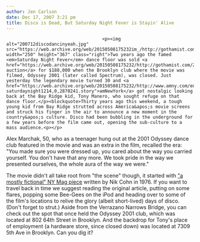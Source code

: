 ```yaml
---
author: Jen Carlson
date: Dec 17, 2007 3:21 pm
title: Disco is Dead, But Saturday Night Fever is Stayin' Alive
---
```


	
										<p><img alt="200712discodancinyeah.jpg" src="https://web.archive.org/web/20150508175232im_/http://gothamist.com/attachments/arts_jen/200712discodancinyeah.jpg" width="250" height="367" class="right">Two years ago the famed <em>Saturday Night Fever</em> dance floor was sold <a href="https://web.archive.org/web/20150508175232/http://gothamist.com/2005/02/22/saturday_night_fever_floor_stays_alive.php">at auction</a> for $188,000 when the Brooklyn club where the movie was filmed, Odyssey 2001 (later called Spectrum), was closed. Just yesterday the legendary movie turned 30 and <a href="https://web.archive.org/web/20150508175232/http://www.amny.com/entertainment/movies/am-saturdaynight1214,0,2870241.story">amNewYork</a> got nostalgic looking back at the Bay Ridge kid, Tony Manero, who sought refuge on that dance floor.</p><blockquote>Thirty years ago this weekend, a tough young kid from Bay Ridge strutted across America&apos;s movie screens and struck his finger in the air to announce a new moment in the country&apos;s culture. Disco had been bubbling in the underground for a few years before the film came out, opening the sub-culture to a mass audience.<p></p>

<p>Alex Marchak, 50, who as a teenager hung out at the 2001 Odyssey dance club featured in the movie and was an extra in the film, recalled the era: &quot;You made sure you were dressed up, you cared about the way you carried yourself. You don&apos;t have that any more. We took pride in the way we presented ourselves, the whole aura of the way we were.&quot;</p></blockquote>The movie didn&apos;t all take root from &quot;the scene&quot; though, it started with <a href="https://web.archive.org/web/20150508175232/http://nymag.com/arts/all/process/17386/">&quot;a mostly fictional&quot; NY Mag piece</a> written by Nik Cohn in 1976. If you want to travel back in time we suggest reading the original article, putting on some flares, popping some Bee-Gees on the iPod and heading over to some of the film&apos;s locations to relive the glory (albeit short-lived) days of disco. (Don&apos;t forget to strut.) Aside from the Verrazano Narrows Bridge, you can check out the spot that once held the Odyssey 2001 club, which was located at 802 64th Street in Brooklyn. And the backdrop for Tony&apos;s place of employment (a hardware store, since closed down) was located at 7309 5th Ave in Brooklyn. Can you dig it?<p></p>					
										
									
				